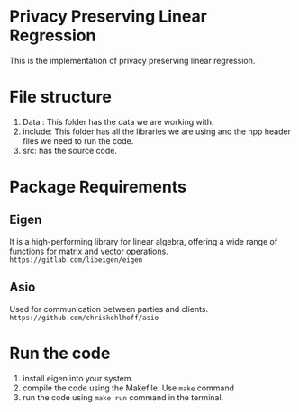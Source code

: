 # Privacy Preserving Linear Regression
This is the implementation of privacy preserving linear regression.
# File structure
1. Data : This folder has the data we are working with.
2. include: This folder has all the libraries we are using and the hpp header files we need to run the code.
3. src: has the source code.
# Package Requirements
## Eigen
It is a high-performing library for linear algebra, offering a wide range of functions for matrix and vector operations.
`https://gitlab.com/libeigen/eigen`
## Asio
Used for communication between parties and clients.
`https://github.com/chriskohlhoff/asio`
# Run the code
1. install eigen into your system.
2. compile the code using the Makefile. Use `make` command
3. run the code using `make run` command in the terminal.